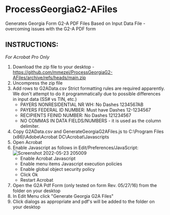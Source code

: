 # ProcessGeorgiaG2-AFiles
Generates Georgia Form G2-A PDF Files Based on Input Data File - overcoming issues with the G2-A PDF form

## INSTRUCTIONS:
*For Acrobat Pro Only*
1. Download the zip file to your desktop - https://github.com/mmezei/ProcessGeorgiaG2-AFiles/archive/refs/heads/main.zip
1. Uncompress the zip file 
1. Add rows to G2AData.csv
   Strict formatting rules are required apparently. We don't attempt to do it programmatically due to possible differences in input data (SS# vs TIN, etc.)
   - PAYERS NONRESIDENTIAL NR WH: No Dashes 1234567AB
   - PAYERS FEDERAL ID NUMBER: Must have Dashes 12-1234567
   - RECIPIENTS FEINID NUMBER: No Dashes 121234567
   - NO COMMAS IN DATA FIELDS/NUMBERS - it is used as the column delimiter.
1. Copy G2AData.csv and GenerateGeorgiaG2AFiles.js to  C:\Program Files (x86)\Adobe\Acrobat DC\Acrobat\Javascripts
1. Open Acrobat
1. Enable Javascript as follows in Edit/Preferences/JavaScript:
   ![Screenshot 2022-05-23 205009](https://user-images.githubusercontent.com/19176762/169926800-f4125bc6-fa20-402a-b7bb-2495d6af0cff.png)
   - Enable Acrobat Javascript
   - Enable menu items Javascript execution policies
   - Enable global object security policy
   - Click Ok
   - Restart Acrobat
1. Open the G2A Pdf Form (only tested on form Rev. 05/27/16) from the folder on your desktop
1. In Edit Menu click "Generate Georgia G2A Files"
1. Click dialogs as appropriate and pdf's will be added to the folder on your desktop
